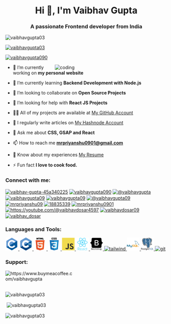 <h1 align="center">Hi 👋, I'm Vaibhav Gupta</h1>
<h3 align="center">A passionate Frontend developer from India</h3>

<p align="left"> <img src="https://komarev.com/ghpvc/?username=vaibhavgupta03&label=Profile%20views&color=0e75b6&style=flat" alt="vaibhavgupta03" /> </p>

<p align="left"> <a href="https://github.com/ryo-ma/github-profile-trophy"><img src="https://github-profile-trophy.vercel.app/?username=vaibhavgupta03" alt="vaibhavgupta03" /></a> </p>

<p align="left"> <a href="https://twitter.com/vaibhavgupta090" target="blank"><img src="https://img.shields.io/twitter/follow/vaibhavgupta090?logo=twitter&style=for-the-badge" alt="vaibhavgupta090" /></a> </p>
<img align="right" alt="coding" width="350" src="https://camo.githubusercontent.com/a4c584bce1c41271485d28f92aaf9f581b3c88b68ca723b6edfd58b4ba988c2b/68747470733a2f2f63646e2e6472696262626c652e636f6d2f75736572732f313138373833362f73637265656e73686f74732f363533393432392f70726f6772616d65722e676966">

- 🔭 I’m currently working on **my personal website**

- 🌱 I’m currently learning **Backend Development with Node.js**

- 👯 I’m looking to collaborate on **Open Source Projects**

- 🤝 I’m looking for help with **React JS Projects**

- 👨‍💻 All of my projects are available at [My GitHub Account](https://github.com/vaibhavgupta03)

- 📝 I regularly write articles on [My Hashnode Account](https://vaibhav09.hashnode.dev/)

- 💬 Ask me about **CSS, GSAP and React**

- 📫 How to reach me **mrpriyanshu0901@gmail.com**

- 📄 Know about my experiences [My Resume](https://drive.google.com/file/d/1h-7QVCXhitjGDPURemJg8azk5t3EErCb/view?usp=drive_link)

- ⚡ Fun fact **I love to cook food.**


<h3 align="left">Connect with me:</h3>
<p align="left">
  <a href="https://linkedin.com/in/vaibhav-gupta-45a340225" target="blank"><img align="center" src="https://raw.githubusercontent.com/rahuldkjain/github-profile-readme-generator/master/src/images/icons/Social/linked-in-alt.svg" alt="vaibhav-gupta-45a340225" height="30" width="40" /></a>
  <a href="https://twitter.com/vaibhavgupta090" target="blank"><img align="center" src="https://raw.githubusercontent.com/rahuldkjain/github-profile-readme-generator/master/src/images/icons/Social/twitter.svg" alt="vaibhavgupta090" height="30" width="40" /></a>
  <a href="https://hashnode.com/@vaibhavgupta" target="blank"><img align="center" src="https://raw.githubusercontent.com/rahuldkjain/github-profile-readme-generator/master/src/images/icons/Social/hashnode.svg" alt="@vaibhavgupta" height="30" width="40" /></a>
<a href="https://dev.to/vaibhavgupta09" target="blank"><img align="center" src="https://raw.githubusercontent.com/rahuldkjain/github-profile-readme-generator/master/src/images/icons/Social/devto.svg" alt="vaibhavgupta09" height="30" width="40" /></a>
  <a href="https://www.leetcode.com/vaibhavgupta09" target="blank"><img align="center" src="https://raw.githubusercontent.com/rahuldkjain/github-profile-readme-generator/master/src/images/icons/Social/leet-code.svg" alt="vaibhavgupta09" height="30" width="40" /></a>
<a href="https://www.hackerearth.com/@vaibhavgupta09" target="blank"><img align="center" src="https://raw.githubusercontent.com/rahuldkjain/github-profile-readme-generator/master/src/images/icons/Social/hackerearth.svg" alt="@vaibhavgupta09" height="30" width="40" /></a>
<a href="https://auth.geeksforgeeks.org/user/mrpriyanshu09" target="blank"><img align="center" src="https://raw.githubusercontent.com/rahuldkjain/github-profile-readme-generator/master/src/images/icons/Social/geeks-for-geeks.svg" alt="mrpriyanshu09" height="30" width="40" /></a>
<a href="https://stackoverflow.com/users/18835339" target="blank"><img align="center" src="https://raw.githubusercontent.com/rahuldkjain/github-profile-readme-generator/master/src/images/icons/Social/stack-overflow.svg" alt="18835339" height="30" width="40" /></a>
  <a href="https://www.hackerrank.com/mrpriyanshu0901" target="blank"><img align="center" src="https://raw.githubusercontent.com/rahuldkjain/github-profile-readme-generator/master/src/images/icons/Social/hackerrank.svg" alt="mrpriyanshu0901" height="30" width="40" /></a>
<a href="https://youtube.com/@vaibhavdosar4597" target="blank"><img align="center" src="https://raw.githubusercontent.com/rahuldkjain/github-profile-readme-generator/master/src/images/icons/Social/youtube.svg" alt="https://youtube.com/@vaibhavdosar4597" height="30" width="40" /></a>
  <a href="https://fb.com/vaibhavdosar09" target="blank"><img align="center" src="https://raw.githubusercontent.com/rahuldkjain/github-profile-readme-generator/master/src/images/icons/Social/facebook.svg" alt="vaibhavdosar09" height="30" width="40" /></a>
<a href="https://instagram.com/vaibhav_dosar" target="blank"><img align="center" src="https://raw.githubusercontent.com/rahuldkjain/github-profile-readme-generator/master/src/images/icons/Social/instagram.svg" alt="vaibhav_dosar" height="30" width="40" /></a>
</p>

<h3 align="left">Languages and Tools:</h3>
<p align="left">  
  <a href="https://www.cprogramming.com/" target="_blank" rel="noreferrer"> <img src="https://raw.githubusercontent.com/devicons/devicon/master/icons/c/c-original.svg" alt="c" width="40" height="40"/> </a> 
  <a href="https://www.w3schools.com/cpp/" target="_blank" rel="noreferrer"> <img src="https://raw.githubusercontent.com/devicons/devicon/master/icons/cplusplus/cplusplus-original.svg" alt="cplusplus" width="40" height="40"/> </a> 
  <a href="https://www.w3.org/html/" target="_blank" rel="noreferrer"> <img src="https://raw.githubusercontent.com/devicons/devicon/master/icons/html5/html5-original-wordmark.svg" alt="html5" width="40" height="40"/> </a>
    <a href="https://www.w3schools.com/css/" target="_blank" rel="noreferrer"> <img src="https://raw.githubusercontent.com/devicons/devicon/master/icons/css3/css3-original-wordmark.svg" alt="css3" width="40" height="40"/> </a> 
  <a href="https://developer.mozilla.org/en-US/docs/Web/JavaScript" target="_blank" rel="noreferrer"> <img src="https://raw.githubusercontent.com/devicons/devicon/master/icons/javascript/javascript-original.svg" alt="javascript" width="40" height="40"/> </a> 
  <a href="https://reactjs.org/" target="_blank" rel="noreferrer"> <img src="https://raw.githubusercontent.com/devicons/devicon/master/icons/react/react-original-wordmark.svg" alt="react" width="40" height="40"/> </a>
  <a href="https://getbootstrap.com" target="_blank" rel="noreferrer"> <img src="https://raw.githubusercontent.com/devicons/devicon/master/icons/bootstrap/bootstrap-plain-wordmark.svg" alt="bootstrap" width="40" height="40"/> </a> 
  <a href="https://tailwindcss.com/" target="_blank" rel="noreferrer"> <img src="https://www.vectorlogo.zone/logos/tailwindcss/tailwindcss-icon.svg" alt="tailwind" width="40" height="40"/> </a> 
  <a href="https://www.mysql.com/" target="_blank" rel="noreferrer"> <img src="https://raw.githubusercontent.com/devicons/devicon/master/icons/mysql/mysql-original-wordmark.svg" alt="mysql" width="40" height="40"/> </a> 
  <a href="https://www.postgresql.org" target="_blank" rel="noreferrer"> <img src="https://raw.githubusercontent.com/devicons/devicon/master/icons/postgresql/postgresql-original-wordmark.svg" alt="postgresql" width="40" height="40"/> </a>
  <a href="https://git-scm.com/" target="_blank" rel="noreferrer"> <img src="https://www.vectorlogo.zone/logos/git-scm/git-scm-icon.svg" alt="git" width="40" height="40"/> </a> 
</p>

<h3 align="left">Support:</h3>
<p><a href="https://www.buymeacoffee.com/vaibhavgupta"> <img align="left" src="https://cdn.buymeacoffee.com/buttons/v2/default-yellow.png" height="50" width="210" alt="https://www.buymeacoffee.com/vaibhavgupta" /></a></p><br><br><br>
<p><img align="center" src="https://github-readme-stats.vercel.app/api/top-langs?username=vaibhavgupta03&show_icons=true&locale=en&layout=compact" alt="vaibhavgupta03" /></p>
<p>&nbsp;<img align="center" src="https://github-readme-stats.vercel.app/api?username=vaibhavgupta03&show_icons=true&locale=en" alt="vaibhavgupta03" /></p>


<p><img align="center" src="https://github-readme-streak-stats.herokuapp.com/?user=vaibhavgupta03&" alt="vaibhavgupta03" /></p>

